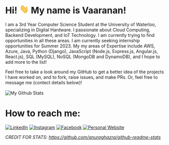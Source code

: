 <h1> Hi! <img src="https://raw.githubusercontent.com/ABSphreak/ABSphreak/master/gifs/Hi.gif" width="30px"> My name is Vaaranan! </h1>

<p>
I am a 3rd Year Computer Science Student at the University of Waterloo, specializing in Digital Hardware. I passionate about Cloud Computing, Backend Development, and IoT Technology. I am currently trying to find opportunities in all these areas. I am currently seeking internship opportunities for Summer 2023. My my areas of Expertise include AWS, Azure, Java, Python (Django), JavaScript (Node.js, Express.js, Angular.js, React.js), SQL (MySQL), NoSQL (MongoDB and DynamoDB), and I hope to add more to the list! 
</p>
<p>
Feel free to take a look around my GitHub to get a better idea of the projects I have worked on, and to fork, raise issues, and make PRs. Or, feel free to message me (contect details below)!
</p>


<img align="center" src="https://github-readme-stats.vercel.app/api?username=vaaranan-y&include_all_commits=true&count_private=true&show_icons=true&line_height=20&title_color=0096FF&icon_color=89CFF0&text_color=D3D3D3&bg_color=0,000000,152238" alt="My Github Stats">

<h1> How to reach me: </h1>
<a href="https://www.linkedin.com/in/vyogalin" target="_blank"><img src="https://img.shields.io/badge/LinkedIn-%230077B5.svg?&style=flat-square&logo=linkedin&logoColor=white" alt="LinkedIn"></a>
<a href="https://www.instagram.com/vaaranan_" target="_blank"><img src="https://img.shields.io/badge/Instagram-%23E4405F.svg?&style=flat-square&logo=instagram&logoColor=white" alt="Instagram"></a>
<a href="https://www.facebook.com/vaaranan.yogalingam" target="_blank"><img src="https://img.shields.io/badge/Facebook-%231877F2.svg?&style=flat-square&logo=facebook&logoColor=white" alt="Facebook"></a>
<a href="https://vyogalin.netlify.app/" target="_blank"><img src="https://img.shields.io/badge/-Personal Website-blueviolet" alt="Personal Website"></a>


*CREDIT FOR STATS: https://github.com/anuraghazra/github-readme-stats*
